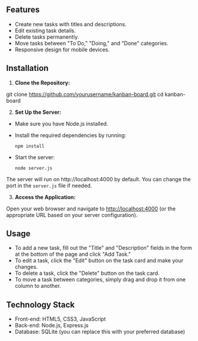 ## Features

- Create new tasks with titles and descriptions.
- Edit existing task details.
- Delete tasks permanently.
- Move tasks between "To Do," "Doing," and "Done" categories.
- Responsive design for mobile devices.

## Installation

1. **Clone the Repository:**

git clone https://github.com/yourusername/kanban-board.git
cd kanban-board


2. **Set Up the Server:**

- Make sure you have Node.js installed.
- Install the required dependencies by running:

  ```
  npm install
  ```

- Start the server:

  ```
  node server.js
  ```

The server will run on http://localhost:4000 by default. You can change the port in the `server.js` file if needed.

3. **Access the Application:**

Open your web browser and navigate to [http://localhost:4000](http://localhost:4000) (or the appropriate URL based on your server configuration).

## Usage

- To add a new task, fill out the "Title" and "Description" fields in the form at the bottom of the page and click "Add Task."
- To edit a task, click the "Edit" button on the task card and make your changes.
- To delete a task, click the "Delete" button on the task card.
- To move a task between categories, simply drag and drop it from one column to another.

## Technology Stack

- Front-end: HTML5, CSS3, JavaScript
- Back-end: Node.js, Express.js
- Database: SQLite (you can replace this with your preferred database)


